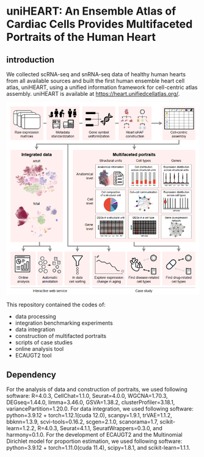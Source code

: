 # uniHEART: An Ensemble Atlas of Cardiac Cells Provides Multifaceted Portraits of the Human Heart

## introduction
We collected scRNA-seq and snRNA-seq data of healthy human hearts from all available sources and built the first human ensemble heart cell atlas, uniHEART, using a unified information framework for cell-centric atlas assembly. uniHEART is available at https://heart.unifiedcellatlas.org/.

![Overview of uniHEART](./Overview.png)

This repository contained the codes of:
* data processing
* integration benchmarking experiments
* data integration
* construction of multifacted portraits
* scripts of case studies
* online analysis tool 
* ECAUGT2 tool

## Dependency
For the analysis of data and construction of portraits, we used following software: R=4.0.3, CellChat=1.1.0, Seurat=4.0.0, WGCNA=1.70.3, DEGseq=1.44.0, limma=3.46.0, GSVA=1.38.2, clusterProfiler=3.18.1, variancePartition=1.20.0. For data integration, we used following software: python=3.9.12 + torch=1.12.1(cuda 12.0), scanpy=1.9.1, trVAE=1.1.2, bbknn=1.3.9, scvi-tools=0.16.2, scgen=2.1.0, scanorama=1.7, scikit-learn=1.2.2, R=4.0.3, Seurat=4.1.1, SeuratWrappers=0.3.0, and harmony=0.1.0. For the development of ECAUGT2 and the Multinomial Dirichlet model for proportion estimation, we used following software: python=3.9.12 + torch=1.11.0(cuda 11.4), scipy=1.8.1, and scikit-learn=1.1.1.